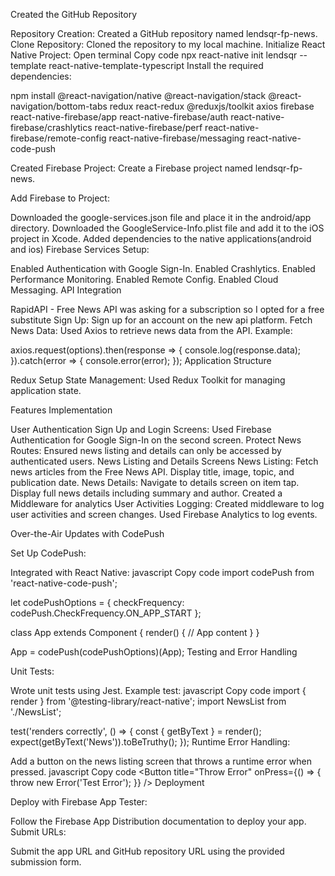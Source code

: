 Created the GitHub Repository


Repository Creation: Created a GitHub repository named lendsqr-fp-news.
Clone Repository: Cloned the repository to my local machine.
Initialize React Native Project:
Open terminal
Copy code
npx react-native init lendsqr --template react-native-template-typescript
Install the required dependencies:


npm install @react-navigation/native @react-navigation/stack @react-navigation/bottom-tabs redux react-redux @reduxjs/toolkit axios firebase react-native-firebase/app react-native-firebase/auth react-native-firebase/crashlytics react-native-firebase/perf react-native-firebase/remote-config react-native-firebase/messaging react-native-code-push


Created Firebase Project: Create a Firebase project named lendsqr-fp-news.

Add Firebase to Project:

Downloaded the google-services.json file and place it in the android/app directory.
Downloaded the GoogleService-Info.plist file and add it to the iOS project in Xcode.
Added dependencies to the native applications(android and ios)
Firebase Services Setup:

Enabled Authentication with Google Sign-In.
Enabled Crashlytics.
Enabled Performance Monitoring.
Enabled Remote Config.
Enabled Cloud Messaging.
API Integration

RapidAPI - Free News API was asking for a subscription so I opted for a free substitute
Sign Up: Sign up for an account on the new api platform.
Fetch News Data:
Used Axios to retrieve news data from the API.
Example:

axios.request(options).then(response => {
  console.log(response.data);
}).catch(error => {
  console.error(error);
});
Application Structure

Redux Setup
State Management: Used Redux Toolkit for managing application state.

Features Implementation

User Authentication
Sign Up and Login Screens:
Used Firebase Authentication for Google Sign-In on the second screen.
Protect News Routes: Ensured news listing and details can only be accessed by authenticated users.
News Listing and Details Screens
News Listing:
Fetch news articles from the Free News API.
Display title, image, topic, and publication date.
News Details:
Navigate to details screen on item tap.
Display full news details including summary and author.
Created a Middleware for analytics
User Activities Logging:
Created middleware to log user activities and screen changes.
Used Firebase Analytics to log events.

Over-the-Air Updates with CodePush

Set Up CodePush:

Integrated with React Native:
javascript
Copy code
import codePush from 'react-native-code-push';

let codePushOptions = { checkFrequency: codePush.CheckFrequency.ON_APP_START };

class App extends Component {
  render() {
    // App content
  }
}

App = codePush(codePushOptions)(App);
Testing and Error Handling

Unit Tests:

Wrote unit tests using Jest.
Example test:
javascript
Copy code
import { render } from '@testing-library/react-native';
import NewsList from './NewsList';

test('renders correctly', () => {
  const { getByText } = render(<NewsList />);
  expect(getByText('News')).toBeTruthy();
});
Runtime Error Handling:

Add a button on the news listing screen that throws a runtime error when pressed.
javascript
Copy code
<Button title="Throw Error" onPress={() => { throw new Error('Test Error'); }} />
Deployment

Deploy with Firebase App Tester:

Follow the Firebase App Distribution documentation to deploy your app.
Submit URLs:

Submit the app URL and GitHub repository URL using the provided submission form.
